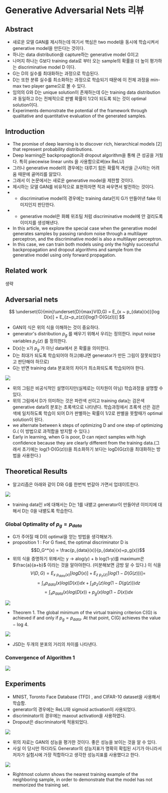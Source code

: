 # Generative Adversarial Nets 리뷰

## Abstract
- 새로운 모델 GAN를 제시하는데 여기서 핵심은 two model을 동시에 학습시켜서 generative model을 만든다는 것이다.
- 하나는 data distribution을 capture하는 generative model G이고
- 나머지 하나는 G보다 training data로 부터 오는 sample의 확률을 더 높이 평가하는 discriminative model D 이다. 
- G는 D의 실수를 최대화하는 과정으로 학습된다.
- D는 또한 분류 실수를 최소화하는 과정으로 학습되기 때문에 이 전체 과정을 min-max two player game으로 볼 수 있다.
- 임의의 G와 D는 unique solution이 존재하는데 G는 training data distribution과 동일하고 D는 전체적으로 판별 확률이 1/2이 되도록 되는 것이 optimal solution이다.
- Experiments demonstrate the potential of the framework through qualitative and quantitative evaluation of the generated samples.

## Introduction
- The promise of deep learning is to discover rich, hierarchical models [2] that represent probability distributions.
- Deep learning은 backpropagtion과 dropout algorithm을 통해 큰 성공을 거뒀다. 특히 piecewise linear units 을 사용함으로써(ex ReLU)
- 그러나 generative model의 경우에는 대루기 힘든 확률적 계산을 근사하는 어려움 때문에 골머리를 앓았다.
- 그래서 이 논문에서는 새로운 generative model을 제한할 것이다.
- 제시하는 모델 GAN를 비유적으로 표현하자면 적과 싸우면서 발전하는 것이다.
- - discriminative model의 경우에는 training data인지 G가 만들어낸 fake 이미지인지 판단한다.
- - generative model은 화폐 위조팀 처럼 discriminative model에 안 걸리도록 이미지를 생성해낸다.
- In this article, we explore the special case when the generative model generates samples
by passing random noise through a multilayer perceptron, and the discriminative model is also a
multilayer perceptron.
- In this case, we can train both models using only the highly successful backpropagation and dropout algorithms and sample from the generative model using only forward propagation.

## Related work
생략

## Adversarial nets
$$ \underset{G}{min}\underset{D}{max}V(D,G) = E_{x ~ p_{data}(x)}[log D(x)] + E_{z~p_z(z)}[log(1-D(G(z)))] $$
- GAN의 식은 위의 식을 이해하는 것이 중요하다.
- generator's distribution $p_g$ 를 배우기 위해서 우리는 정의한다. input noise variables $p_z(z)$ 를 정의한다.
- D(x)는 x가 $p_g$ 가 아닌 data에서 온 확률을 의미한다.
- D는 최대가 되도록 학습되어야 하고(왜냐면 generator가 만든 그림이 잘못되었다고 판단해야 하므로)
- G는 반면 training data 분포와의 차이가 최소화되도록 학습되어야 한다.  
<img src="./img/10_GAN.PNG">

- 위의 그림은 비공식적인 설명이지만(실제로는 이차원이 아님) 학습과정을 설명할 수 있다. 
- 위의 그림에서 D가 의미하는 것은 파란색 선이고 training data는 검은색 generative data의 분포는 초록색으로 나타낸다. 학습과정에서 초록색 선은 검은색에 일치하도록 학습이 되어 D가 판별하는 확률이 1/2로 판별을 못할때가 optimal solution이 된다.
- we alternate between k steps of optimizing D and one step of optimizing G.( 이 방법으로 과적합을 방지할 수 있다.)
-  Early in learning, when G is poor, D can reject samples with high confidence because they are clearly different from the training data.(그래서 초기에는 log(1-D(G(z)))을 최소화하기 보다는 logD(G(z))을 최대화하는 방법을 사용한다.)

## Theoretical Results
- 알고리즘은 아래와 같이 D와 G를 한번씩 번갈아 가면서 업데이트한다.  
<img src="./img/11_GAN.PNG">

- training data인 x에 대해서는 D는 1를 내뱉고 generator이 만들어낸 이미지에 대해서 D는 0을 내뱉도록 학습한다.

### Global Optimality of $p_g = p_{data}$
- G가 주어질 때 D의 optimal을 얻는 방법을 생각해보가.
- proposition 1 : For G fixed, the optimal discriminator D is  
$$D_G^*(x) = \frac{p_{data}(x)}{p_{data}(x)+p_g(x)}$$
- 위의 식을 증명하기 위해서는 y -> alog(y) + b log(1-y)를 maximum은 $\frac{a}{a+b}$ 이라는 것을 알아야한다. (미분해보면 금방 알 수 있다.) 이 식을 
 $$ V(D,G) = E_{x ~ p_{data}(x)}[log D(x)] + E_{z~p_z(z)}[log(1-D(G(z)))] = $$
 $$ = \int_{x} p_{data}(x)log(D(x)) dx + \int_{z} p_z(z)log(1-D(g(z)))dz$$
 $$ = \int_{x} p_{data}(x)log(D(x)) + p_g(x)log(1-D(x)) dx $$
 <img src="./img/12_GAN.PNG">

- Theorem 1. The global minimum of the virtual training criterion C(G) is achieved if and only if $p_g = p_{data}$. At that point, C(G) achieves the value − log 4.
 <img src="./img/14_GAN.PNG">

- JSD는 두개의 분포의 거리의 차이를 나타낸다.

### Convergence of Algorithm 1
 <img src="./img/13_GAN.PNG">

## Experiments
- MNIST, Toronto Face Database (TFD) , and CIFAR-10 dataset을 사용해서 학습함. 
- generator의 경우에는 ReLU와 sigmoid activation이 사용되었다.
- discriminator의 경우에는 maxout activation을 사용하였다.
- Dropout은 discriminator에 적용되었다.  
 <img src="./img/15_GAN.PNG">

- 위의 자료는 GAN의 성능을 평가한 것이다. 좋은 성능을 보이는 것을 알 수 있다.
- 사실 이 당시만 하더라도 Generator의 성능지표가 명확히 확립된 시기가 아니라서 저자가 실험시에 가장 적합하다고 생각한 성능지표를 사용했다고 한다.  
 <img src="./img/16_GAN.PNG">

- Rightmost column shows the nearest training example of the neighboring sample, in order to demonstrate that the model has not memorized the training set. 